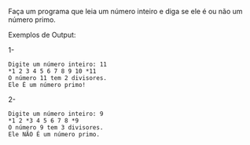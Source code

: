 Faça um programa que leia um número inteiro e diga se ele é ou não um número primo.

Exemplos de Output:

1-
~~~
Digite um número inteiro: 11
*1 2 3 4 5 6 7 8 9 10 *11 
O número 11 tem 2 divisores.
Ele É um número primo!
~~~
2-
~~~
Digite um número inteiro: 9
*1 2 *3 4 5 6 7 8 *9 
O número 9 tem 3 divisores.
Ele NÃO É um número primo.
~~~